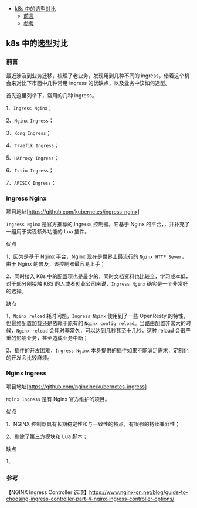 <!-- START doctoc generated TOC please keep comment here to allow auto update -->
<!-- DON'T EDIT THIS SECTION, INSTEAD RE-RUN doctoc TO UPDATE -->

- [k8s 中的选型对比](#k8s-%E4%B8%AD%E7%9A%84%E9%80%89%E5%9E%8B%E5%AF%B9%E6%AF%94)
  - [前言](#%E5%89%8D%E8%A8%80)
  - [参考](#%E5%8F%82%E8%80%83)

<!-- END doctoc generated TOC please keep comment here to allow auto update -->

## k8s 中的选型对比

### 前言

最近涉及到业务迁移，梳理了老业务，发现用到几种不同的 ingress，借着这个机会来对比下市面中几种常用 ingress 的优缺点，以及业务中该如何选型。   

首先这里列举下，常用的几种 ingress。   

1、`Ingress Nginx`；  

2、`Nginx Ingress`；  

3、`Kong Ingress`；  

4、`Traefik Ingress`；  

5、`HAProxy Ingress`；  

6、`Istio Ingress`；  

7、`APISIX Ingress`；  

### Ingress Nginx

项目地址[https://github.com/kubernetes/ingress-nginx]   

`Ingress Nginx` 是官方推荐的 Ingress 控制器。它基于 Nginx 的平台，，并补充了一组用于实现额外功能的 Lua 插件。   

优点

1、因为是基于 Nginx 平台，Nginx 现在是世界上最流行的 `Nginx HTTP Sever`，由于 Nginx 的普及，该控制器最容易上手；   

2、同时接入 K8s 中的配置项也是最少的，同时文档资料也比较全，学习成本低，对于部分刚接触 K8S 的人或者创业公司来说，`Ingress Nginx` 确实是一个非常好的选择。  

缺点  

1、`Nginx reload` 耗时问题，`Ingress Nginx` 使用到了一些 OpenResty 的特性，但最终配置加载还是依赖于原有的 `Nginx config reload`。当路由配置非常大的时候，`Nginx reload` 会耗时非常久，可以达到几秒甚至十几秒，这种 reload 会很严重的影响业务，甚至造成业务中断；   

2、插件的开发困难，`Ingress Nginx` 本身提供的插件如果不能满足需求，定制化的开发会比较麻烦。  

### Nginx Ingress

项目地址[https://github.com/nginxinc/kubernetes-ingress] 

`Nginx Ingress` 是有 Nginx 官方维护的项目。  

优点  

1、NGINX 控制器具有长期稳定性和与一致性的特点，有很强的持续兼容性；  

2、剔除了第三方模块和 Lua 脚本；  

缺点  

1、

### 参考

【NGINX Ingress Controller 选项】https://www.nginx-cn.net/blog/guide-to-choosing-ingress-controller-part-4-nginx-ingress-controller-options/